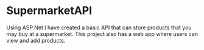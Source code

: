# SupermarketAPI
 
Using ASP.Net I have created a basic API that can store products that you may buy at a supermarket.
This project also has a web app where users can view and add products.
